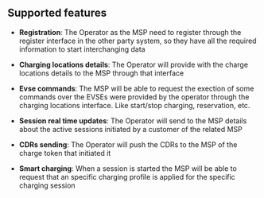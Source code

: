 ## Supported features
- **Registration**: The Operator as the MSP need to register through the register interface in the other party system, so they have all the required information to start interchanging data 

- **Charging locations details**: The Operator will provide with the charge locations details to the MSP through that interface 

- **Evse commands**: The MSP will be able to request the exection of some commands over the EVSEs were provided by the operator through the charging locations interface. Like start/stop charging, reservation, etc.

- **Session real time updates**: The Operator will send to the MSP details about the active sessions initiated by a customer of the related MSP

- **CDRs sending**: The Operator will push the CDRs to the MSP of the charge token that initiated it 

- **Smart charging**: When a session is started the MSP will be able to request that an specific charging profile is applied for the specific charging session
    
    
